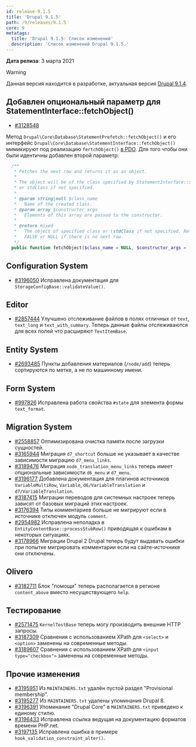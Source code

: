 ```yaml
---
id: release-9.1.5
title: 'Drupal 9.1.5'
path: /9/releases/9.1.5
core: 9
metatags:
  title: 'Drupal 9.1.5: Список изменений'
  description: 'Список изменений Drupal 9.1.5.'
---
```


**Дата релиза**: 3 марта 2021

> [!WARNING]
> Данная версия находится в разработке, актуальная версия [Drupal 9.1.4](release-9.1.4.md).

## Добавлен опциональный параметр для StatementInterface::fetchObject()

- [#3128548](https://www.drupal.org/project/drupal/issues/3128548)

Метод `Drupal\Core\Database\StatementPrefetch::fetchObject()` и его интерфейс `Drupal\Core\Database\StatementInterface::fetchObject()` мимикируют под реализацию `fertchObject()` [в PDO](https://www.php.net/manual/en/pdostatement.fetchobject.php). Для того чтобы они были идентичны добавлен второй параметр:

```php
  /**
   * Fetches the next row and returns it as an object.
   *
   * The object will be of the class specified by StatementInterface::setFetchMode()
   * or stdClass if not specified.
   *
   * @param string|null $class_name
   *   Name of the created class.
   * @param array $constructor_args
   *   Elements of this array are passed to the constructor.
   *
   * @return mixed
   *   The object of specified class or \stdClass if not specified. Returns
   *   FALSE or NULL if there is no next row.
   */
  public function fetchObject($class_name = NULL, $constructor_args = []);
```

## Configuration System

- [#3196050](https://www.drupal.org/project/drupal/issues/3196050) Исправлена документация для `StorageConfigBase::validateValue()`.

## Editor

- [#2857444](https://www.drupal.org/project/drupal/issues/2857444) Улучшено отслеживание файлов в полях отличных от `text`, `text_long` и `text_with_summary`. Теперь данные файлы отслеживаются для всех полей что расширяют `TextItemBase`.

## Entity System

- [#2693485](https://www.drupal.org/project/drupal/issues/2693485) Пункты добавления материалов (`/node/add`) теперь сортируются по метке, а не по машинному имени.

## Form System

- [#997826](https://www.drupal.org/project/drupal/issues/997826) Исправлена работа свойства `#state` для элемента формы `text_format`.

## Migration System

- [#2558857](https://www.drupal.org/project/drupal/issues/2558857) Оптимизирована очистка памяти после загрузки сущностей.
- [#3165944](https://www.drupal.org/project/drupal/issues/3165944) Миграция `d7_shortcut` больше не указывает в качестве зависимости миграцию `d7_menu_links`.
- [#3189476](https://www.drupal.org/project/drupal/issues/3189476) Миграция `node_translation_menu_links` теперь имеет опциональные зависимости `d6_menu` и `d7_menu`.
- [#3196177](https://www.drupal.org/project/drupal/issues/3196177) Добавлена документация для плагинов источников `VariableMultiRow`, `Variable`, `d6/VariableTranslation` и `d7/VariableTranslation`.
- [#3187415](https://www.drupal.org/project/drupal/issues/3187415) Миграции переводов для системных настроек теперь зависят от базовых миграций этих настроек.
- [#3176394](https://www.drupal.org/project/drupal/issues/3176394) Типы комментариев больше не мигрируют если в источнике отключен модуль `comment`.
- [#2954982](https://www.drupal.org/project/drupal/issues/2954982) Исправлена неполадка в `EntityContentBase::processStubRow()` приводящая к ошибкам в некоторых ситуациях.
- [#3178966](https://www.drupal.org/project/drupal/issues/3178966) Миграции Drupal 2 Drupal теперь будут выдавать ошибки при попытке мигрировать комментарии если на сайте-источнике они отключены. 

## Olivero

- [#3182711](https://www.drupal.org/project/drupal/issues/3182711) Блок "помощи" теперь располагается в регионе `content_above` вместо несуществующего `help`.

## Тестирование

- [#2571475](https://www.drupal.org/project/drupal/issues/2571475) `KernelTestBase` теперь могу производить внешние HTTP запросы.
- [#3187309](https://www.drupal.org/project/drupal/issues/3187309) Сравнения с использованием XPath для `<select>` и `<option>` заменены на современные методы.
- [#3189607](https://www.drupal.org/project/drupal/issues/3189607) Сравнения с использованием XPath для `<input type="checkbox">` заменены на современные методы.

## Прочие изменения

- [#3195951](https://www.drupal.org/project/drupal/issues/3195951) Из `MAINTAINERS.txt` удалён пустой раздел "Provisional membership".
- [#3195277](https://www.drupal.org/project/drupal/issues/3195277) Из `MAINTAINERS.txt` удалены упоминания Drupal 8.
- [#3196391](https://www.drupal.org/project/drupal/issues/3196391) Упоминание "Drupal Core" в `MAINTAINERS.txt` приведено к единому стилю.
- [#3196433](https://www.drupal.org/project/drupal/issues/3196433) Исправлена ссылка ведущая на документацию форматов времени PHP.net.
- [#3197135](https://www.drupal.org/project/drupal/issues/3197135) Исправлена ошибка в примере `hook_validation_constraint_alter()`.